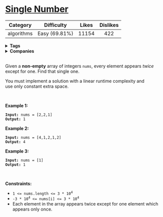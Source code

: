 # [Single Number](https://leetcode.com/problems/single-number/description/)

| Category | Difficulty | Likes | Dislikes |
| :------: | :--------: | :---: | :------: |
| algorithms | Easy (69.81%) | 11154 | 422 |

<details>
  <summary><strong>Tags</strong></summary>

  [hash-table](https://leetcode.com/tag/hash-table) | [bit-manipulation](https://leetcode.com/tag/bit-manipulation)

</details>

<details>
  <summary><strong>Companies</strong></summary>

  airbnb | palantir

</details>
<br />
<p>Given a <strong>non-empty</strong>&nbsp;array of integers <code>nums</code>, every element appears <em>twice</em> except for one. Find that single one.</p>

<p>You must&nbsp;implement a solution with a linear runtime complexity and use&nbsp;only constant&nbsp;extra space.</p>

<p>&nbsp;</p>
<p><strong>Example 1:</strong></p>
<pre><code><strong>Input:</strong> nums = [2,2,1]
<strong>Output:</strong> 1</code></pre><p><strong>Example 2:</strong></p>
<pre><code><strong>Input:</strong> nums = [4,1,2,1,2]
<strong>Output:</strong> 4</code></pre><p><strong>Example 3:</strong></p>
<pre><code><strong>Input:</strong> nums = [1]
<strong>Output:</strong> 1</code></pre>
<p>&nbsp;</p>
<p><strong>Constraints:</strong></p>

<ul>
  <li><code>1 &lt;= nums.length &lt;= 3 * 10<sup>4</sup></code></li>
  <li><code>-3 * 10<sup>4</sup> &lt;= nums[i] &lt;= 3 * 10<sup>4</sup></code></li>
  <li>Each element in the array appears twice except for one element which appears only once.</li>
</ul>

